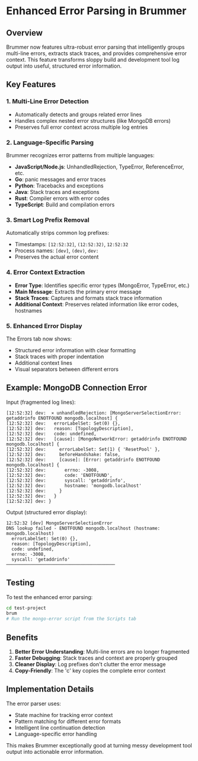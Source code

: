 # Enhanced Error Parsing in Brummer

## Overview

Brummer now features ultra-robust error parsing that intelligently groups multi-line errors, extracts stack traces, and provides comprehensive error context. This feature transforms sloppy build and development tool log output into useful, structured error information.

## Key Features

### 1. Multi-Line Error Detection
- Automatically detects and groups related error lines
- Handles complex nested error structures (like MongoDB errors)
- Preserves full error context across multiple log entries

### 2. Language-Specific Parsing
Brummer recognizes error patterns from multiple languages:
- **JavaScript/Node.js**: UnhandledRejection, TypeError, ReferenceError, etc.
- **Go**: panic messages and error traces
- **Python**: Tracebacks and exceptions
- **Java**: Stack traces and exceptions
- **Rust**: Compiler errors with error codes
- **TypeScript**: Build and compilation errors

### 3. Smart Log Prefix Removal
Automatically strips common log prefixes:
- Timestamps: `[12:52:32]`, `(12:52:32)`, `12:52:32`
- Process names: `[dev]`, `(dev)`, `dev:`
- Preserves the actual error content

### 4. Error Context Extraction
- **Error Type**: Identifies specific error types (MongoError, TypeError, etc.)
- **Main Message**: Extracts the primary error message
- **Stack Traces**: Captures and formats stack trace information
- **Additional Context**: Preserves related information like error codes, hostnames

### 5. Enhanced Error Display
The Errors tab now shows:
- Structured error information with clear formatting
- Stack traces with proper indentation
- Additional context lines
- Visual separators between different errors

## Example: MongoDB Connection Error

Input (fragmented log lines):
```
[12:52:32] dev:  ⨯ unhandledRejection: [MongoServerSelectionError: getaddrinfo ENOTFOUND mongodb.localhost] {
[12:52:32] dev:   errorLabelSet: Set(0) {},
[12:52:32] dev:   reason: [TopologyDescription],
[12:52:32] dev:   code: undefined,
[12:52:32] dev:   [cause]: [MongoNetworkError: getaddrinfo ENOTFOUND mongodb.localhost] {
[12:52:32] dev:     errorLabelSet: Set(1) { 'ResetPool' },
[12:52:32] dev:     beforeHandshake: false,
[12:52:32] dev:     [cause]: [Error: getaddrinfo ENOTFOUND mongodb.localhost] {
[12:52:32] dev:       errno: -3008,
[12:52:32] dev:       code: 'ENOTFOUND',
[12:52:32] dev:       syscall: 'getaddrinfo',
[12:52:32] dev:       hostname: 'mongodb.localhost'
[12:52:32] dev:     }
[12:52:32] dev:   }
[12:52:32] dev: }
```

Output (structured error display):
```
12:52:32 [dev] MongoServerSelectionError
DNS lookup failed - ENOTFOUND mongodb.localhost (hostname: mongodb.localhost)
  errorLabelSet: Set(0) {},
  reason: [TopologyDescription],
  code: undefined,
  errno: -3008,
  syscall: 'getaddrinfo'
─────────────────────────────────────────
```

## Testing

To test the enhanced error parsing:

```bash
cd test-project
brum
# Run the mongo-error script from the Scripts tab
```

## Benefits

1. **Better Error Understanding**: Multi-line errors are no longer fragmented
2. **Faster Debugging**: Stack traces and context are properly grouped
3. **Cleaner Display**: Log prefixes don't clutter the error message
4. **Copy-Friendly**: The 'c' key copies the complete error context

## Implementation Details

The error parser uses:
- State machine for tracking error context
- Pattern matching for different error formats
- Intelligent line continuation detection
- Language-specific error handling

This makes Brummer exceptionally good at turning messy development tool output into actionable error information.